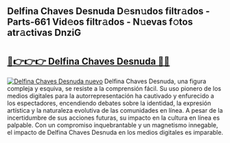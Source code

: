 ## Delfina Chaves Desnuda D𝚎sn𝚞dos filtr𝚊dos - Parts-661 Vid𝚎os filtr𝚊dos - N𝚞evas f𝚘tos atr𝚊ctivas DnziG

# <h2><a href="http://mb5im1.tromn.icu/?c=Delfina+Chaves+Desnuda">🔗👉👉👉 Delfina Chaves Desnuda 🔗🔗</a></h2>

[![Delfina Chaves Desnuda nuevo](https://i.imgur.com/pEAQMta.gif)](http://mb5im1.tromn.icu/?c=Delfina+Chaves+Desnuda)
Delfina Chaves Desnuda, una figura compleja y esquiva, se resiste a la comprensión fácil. Su uso pionero de los medios digitales para la autorrepresentación ha cautivado y enfurecido a los espectadores, encendiendo debates sobre la identidad, la expresión artística y la naturaleza evolutiva de las comunidades en línea. A pesar de la incertidumbre de sus acciones futuras, su impacto en la cultura en línea es palpable. Con un compromiso inquebrantable y un magnetismo innegable, el impacto de Delfina Chaves Desnuda en los medios digitales es imparable.
